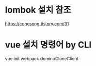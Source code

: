 # lombok 설치 참조
https://congsong.tistory.com/31



# vue 설치 명령어 by CLI

vue init webpack dominoCloneClient



